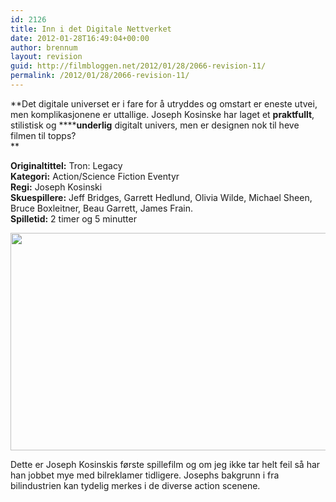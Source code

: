 ```yaml
---
id: 2126
title: Inn i det Digitale Nettverket
date: 2012-01-28T16:49:04+00:00
author: brennum
layout: revision
guid: http://filmbloggen.net/2012/01/28/2066-revision-11/
permalink: /2012/01/28/2066-revision-11/
---
```

**Det digitale universet er i fare for å utryddes og omstart er eneste utvei, men komplikasjonene er uttallige. Joseph Kosinske har laget et **praktfullt**, stilistisk og ******underlig** digitalt univers, men er designen nok til heve filmen til topps?  
** 

<!--more-->

**Originaltittel:** Tron: Legacy  
**Kategori:** Action/Science Fiction Eventyr  
**Regi:** Joseph Kosinski  
**Skuespillere:** Jeff Bridges, Garrett Hedlund, Olivia Wilde, Michael Sheen, Bruce Boxleitner, Beau Garrett, James Frain.  
**Spilletid:** 2 timer og 5 minutter

<a href="http://filmbloggen.net/?attachment_id=2118" rel="attachment wp-att-2118"><img class="alignnone size-large wp-image-2118" src="http://filmbloggen.net/wp-content/uploads//2012/01/2010_tron_legacy_048-620x348.jpg" alt="" width="620" height="348" /></a>

Dette er Joseph Kosinskis første spillefilm og om jeg ikke tar helt feil så har han jobbet mye med bilreklamer tidligere. Josephs bakgrunn i fra bilindustrien kan tydelig merkes i de diverse action scenene.